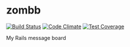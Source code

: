 zombb
=====

[![Build Status](https://travis-ci.org/deemoowoor/zombb.svg)](https://travis-ci.org/deemoowoor/zombb)
[![Code Climate](https://codeclimate.com/github/deemoowoor/zombb/badges/gpa.svg)](https://codeclimate.com/github/deemoowoor/zombb)
[![Test Coverage](https://codeclimate.com/github/deemoowoor/zombb/badges/coverage.svg)](https://codeclimate.com/github/deemoowoor/zombb)

My Rails message board
